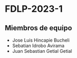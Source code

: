 # FDLP-2023-1
## Miembros de equipo
- Jose Luis Hincapie Bucheli
- Sebatian Idrobo Avirama
- Juan Sebastian Getial Getial
